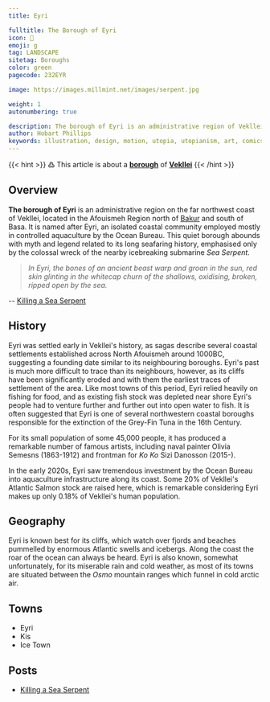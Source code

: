 ```yaml
---
title: Eyri

fulltitle: The Borough of Eyri
icon: 🌊
emoji: g
tag: LANDSCAPE
sitetag: Boroughs
color: green
pagecode: 232EYR

image: https://images.millmint.net/images/serpent.jpg

weight: 1
autonumbering: true

description: The borough of Eyri is an administrative region of Vekllei, a utopian country created by Hobart Phillips.
author: Hobart Phillips
keywords: illustration, design, motion, utopia, utopianism, art, comics, comic, hobart, phillips, vekllei, millmint
---
```

{{< hint >}}
߷ This article is about a [**borough**](/utopia/landscape/boroughs) of [**Vekllei**](/utopia/vekllei/)
{{< /hint >}}

## Overview

**The borough of Eyri** is an administrative region on the far northwest coast of Vekllei, located in the Afouismeh Region north of [Bakur](/utopia/landscape/boroughs/bakur) and south of Basa. It is named after Eyri, an isolated coastal community employed mostly in controlled aquaculture by the Ocean Bureau. This quiet borough abounds with myth and legend related to its long seafaring history, emphasised only by the colossal wreck of the nearby icebreaking submarine *Sea Serpent*.

>*In Eyri, the bones of an ancient beast warp and groan in the sun, red skin glinting in the whitecap churn of the shallows, oxidising, broken, ripped open by the sea.*

-- [Killing a Sea Serpent](/posts/2021-03-17-serpent/)

## History

Eyri was settled early in Vekllei's history, as sagas describe several coastal settlements established across North Afouismeh around 1000BC, suggesting a founding date similar to its neighbouring boroughs. Eyri's past is much more difficult to trace than its neighbours, however, as its cliffs have been significantly eroded and with them the earliest traces of settlement of the area. Like most towns of this period, Eyri relied heavily on fishing for food, and as existing fish stock was depleted near shore Eyri's people had to venture further and further out into open water to fish. It is often suggested that Eyri is one of several northwestern coastal boroughs responsible for the extinction of the Grey-Fin Tuna in the 16th Century.

For its small population of some 45,000 people, it has produced a remarkable number of famous artists, including naval painter Olivia Semesns (1863-1912) and frontman for *Ko Ko* Sizi Danosson (2015-).

In the early 2020s, Eyri saw tremendous investment by the Ocean Bureau into aquaculture infrastructure along its coast. Some 20% of Vekllei's Atlantic Salmon stock are raised here, which is remarkable considering Eyri makes up only 0.18% of Vekllei's human population.

## Geography

Eyri is known best for its cliffs, which watch over fjords and beaches pummelled by enormous Atlantic swells and icebergs. Along the coast the roar of the ocean can always be heard. Eyri is also known, somewhat unfortunately, for its miserable rain and cold weather, as most of its towns are situated between the *Osmo* mountain ranges which funnel in cold arctic air.

## Towns
- Eyri
- Kis
- Ice Town

## Posts
- [Killing a Sea Serpent](/posts/2021-03-17-serpent/)

